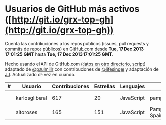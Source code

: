 # Usuarios de GitHub más activos ([http://git.io/grx-top-gh](http://git.io/grx-top-gh))

  Cuenta las contribuciones a los repos públicos (issues, pull requests y commits de repos públicos) en GitHub.com desde  **Tue, 17 Dec 2013 17:01:25 GMT** hasta **Tue, 17 Dec 2013 17:01:25 GMT**.

  Hecho usando el API de GitHub.com ([datos en otro directorio](https://github.com/JJ/top-github-users-data/tree/master/data), [script](https://github.com/JJ/top-github-users)) adaptado de [@paulmillr](https://github.com/paulmillr) con contribuciones de [@lifesinger](https://github.com/lifesinger) y adaptación de [JJ](http://jj.github.io). Actualizado de vez en cuando.

| # | Usuario | Contribuciones | Estrellas | Lenguajes | Lugar | Avatar |
| - | ------- | -------------- | --------- | --------- | ----- | ------ |
|  | karlosgliberal | 617 | 20 | JavaScript | pamplona/iruña | ![u.name](https://avatars3.githubusercontent.com/u/200922?v=3&s=400) | 
|  | aitoroses | 165 | 151 | JavaScript | Pamplona, Spain | ![u.name](https://avatars0.githubusercontent.com/u/1699368?v=3&s=400) | 

